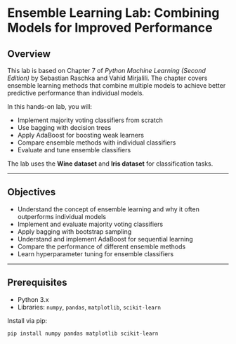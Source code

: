 # Ensemble Learning Lab: Combining Models for Improved Performance

## Overview
This lab is based on Chapter 7 of *Python Machine Learning (Second Edition)* by Sebastian Raschka and Vahid Mirjalili. The chapter covers ensemble learning methods that combine multiple models to achieve better predictive performance than individual models.

In this hands-on lab, you will:

- Implement majority voting classifiers from scratch
- Use bagging with decision trees
- Apply AdaBoost for boosting weak learners
- Compare ensemble methods with individual classifiers
- Evaluate and tune ensemble classifiers

The lab uses the **Wine dataset** and **Iris dataset** for classification tasks.

---

## Objectives
- Understand the concept of ensemble learning and why it often outperforms individual models
- Implement and evaluate majority voting classifiers
- Apply bagging with bootstrap sampling
- Understand and implement AdaBoost for sequential learning
- Compare the performance of different ensemble methods
- Learn hyperparameter tuning for ensemble classifiers

---

## Prerequisites
- Python 3.x
- Libraries: `numpy`, `pandas`, `matplotlib`, `scikit-learn`

Install via pip:

```bash
pip install numpy pandas matplotlib scikit-learn
